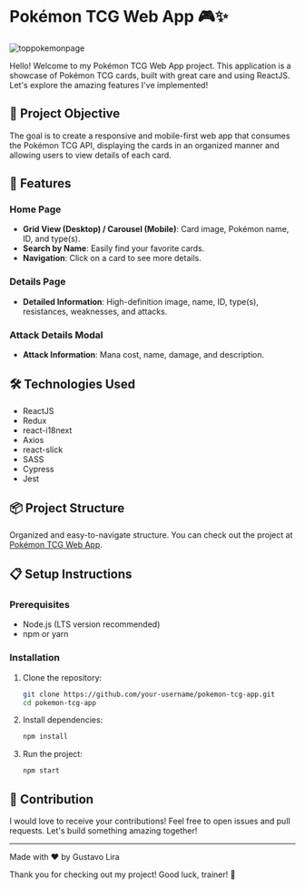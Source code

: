 # Pokémon TCG Web App 🎮✨
![toppokemonpage](https://github.com/GustavoLSantos/PokemonTCG/assets/28766048/9c8dcc9d-ad4e-4741-8d42-f6f2e8ddc9a0)

Hello! Welcome to my Pokémon TCG Web App project. This application is a showcase of Pokémon TCG cards, built with great care and using ReactJS. Let's explore the amazing features I've implemented!

## 🚀 Project Objective

The goal is to create a responsive and mobile-first web app that consumes the Pokémon TCG API, displaying the cards in an organized manner and allowing users to view details of each card.

## 🎯 Features

### Home Page
- **Grid View (Desktop) / Carousel (Mobile)**: Card image, Pokémon name, ID, and type(s).
- **Search by Name**: Easily find your favorite cards.
- **Navigation**: Click on a card to see more details.

### Details Page
- **Detailed Information**: High-definition image, name, ID, type(s), resistances, weaknesses, and attacks.

### Attack Details Modal
- **Attack Information**: Mana cost, name, damage, and description.

## 🛠️ Technologies Used

- ReactJS
- Redux
- react-i18next
- Axios
- react-slick
- SASS
- Cypress
- Jest

## 📦 Project Structure

Organized and easy-to-navigate structure. You can check out the project at [Pokémon TCG Web App](https://pokemon-tcg-lilac.vercel.app/).

## 📋 Setup Instructions

### Prerequisites
- Node.js (LTS version recommended)
- npm or yarn

### Installation
1. Clone the repository:
   ```bash
   git clone https://github.com/your-username/pokemon-tcg-app.git
   cd pokemon-tcg-app
   ```
2. Install dependencies:
   ```bash
   npm install
   ```
3. Run the project:
   ```bash
   npm start
   ```

## 🌟 Contribution
I would love to receive your contributions! Feel free to open issues and pull requests. Let's build something amazing together!

---

Made with ❤️ by Gustavo Lira

Thank you for checking out my project! Good luck, trainer! 🚀


